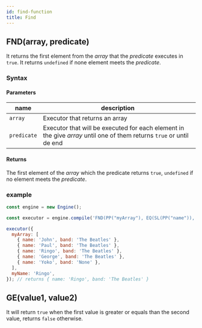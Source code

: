 ```yaml
---
id: find-function
title: Find
---
```


## FND(array, predicate)

It returns the first element from the _array_ that the _predicate_ executes in `true`. It returns `undefined` if none element meets the _predicate_.

### Syntax

<ny-railroad-diagram diagram="Diagram('FND','(',
    NonTerminal('term', optionsBuilder('href', '/docs/syntax/term#term')),
    ',',
    NonTerminal('term', optionsBuilder('href', '/docs/syntax/term#term')),
    ,')')"></ny-railroad-diagram>

#### Parameters

| name        | description                                                                                                          |
| ----------- | -------------------------------------------------------------------------------------------------------------------- |
| `array`     | Executor that returns an array                                                                                       |
| `predicate` | Executor that will be executed for each element in the give _array_ until one of them returns `true` or until de end |

#### Returns

The first element of the _array_ which the predicate returns `true`, `undefined` if no element meets the _predicate_.

### example

```javascript
const engine = new Engine();

const executor = engine.compile('FND(PP("myArray"), EQ(SL(PP("name")), PP("myName")))');

executor({
  myArray: [
    { name: 'John', band: 'The Beatles' },
    { name: 'Paul', band: 'The Beatles' },
    { name: 'Ringo', band: 'The Beatles' },
    { name: 'George', band: 'The Beatles' },
    { name: 'Yoko', band: 'None' },
  ],
  myName: 'Ringo',
}); // returns { name: 'Ringo', band: 'The Beatles' }
```

## GE(value1, value2)

It will return `true` when the first value is greater or equals than the second value, returns `false` otherwise.
